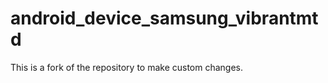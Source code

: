 android_device_samsung_vibrantmtd
=================================
This is a fork of the repository to make custom changes.

